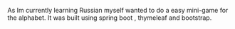 As Im currently learning Russian myself wanted to do a easy mini-game for the alphabet.
It was built using spring boot , thymeleaf and bootstrap.
